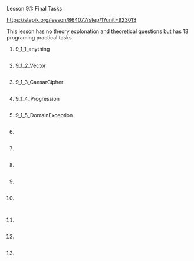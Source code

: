 Lesson 9.1: Final Tasks

https://stepik.org/lesson/864077/step/1?unit=923013

This lesson has no theory explonation and theoretical questions but has 13 programing practical tasks

1. 9_1_1_anything

```

```

2. 9_1_2_Vector

```

```

3. 9_1_3_CaesarCipher

```

```

4. 9_1_4_Progression

```

```

5. 9_1_5_DomainException

```

```

6.

```

```

7.

```

```

8.

```

```

9.

```

```

10.

```


```

11.

```

```

12.

```

```

13.

```

```

